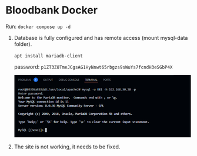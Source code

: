 # Bloodbank Docker

Run: `docker compose up -d`

1. Database is fully configured and has remote access (mount mysql-data folder).

    `apt install mariadb-client`

    password: `p1ZT3Z8TmeJCgsAG1HyNnwt65rbgzs9sWuYs7fcndH3eSGbP4X`

    ![alt text](./image/1.png)

2. The site is not working, it needs to be fixed.

